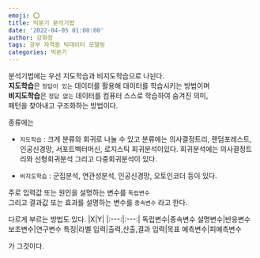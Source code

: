 ```yaml
---
emoji: ⭕
title: 빅분기 분석기법
date: '2022-04-05 01:00:00'
author: 강화정
tags: 공부 자격증 빅데이터 모델링
categories: 빅분기
---
```


분석기법에는 우선 지도학습과 비지도학습으로 나뉜다.<br/>
**지도학습**은 `정답이 있는` 데이터를 활용해 데이터를 학습시키는 방법이며<br/>
**비지도학습**은 `정답 없는` 데이터를 컴퓨터 스스로 학습하여 숨겨진 의미, <br/>
패턴을 찾아내고 구조화하는 방법이다.

종류에는 
- `지도학습` : 크게 분류와 회귀로 나눌 수 있고 분류에는 의사결정트리, 랜덤포레스트, 인공신경망, 서포트벡터머신, 로지스틱 회귀분석이있다. 회귀분석에는 의사결정트리와 선형회귀분석 그리고 다중회귀분석이 있다.

- `비지도학습` : 군집분석, 연관성분석, 인공신경망, 오토인코더 등이 있다.


주로 입력값 또는 원인을 설명하는 변수를 `독립변수` <br/>
그리고 결과값 또는 효과를 설명하는 변수를 `종속변수` 라고 한다.

다르게 부르는 방법도 있다.
|X|Y|
|:---:|:---:|
독립변수|종속변수
설명변수|반응변수
보조변수|연구변수
특징|라벨
입력|출력,산출,결과
입력|목표
예측변수|피예측변수

가 그것이다.

<br/>
<br/>
<br/>






